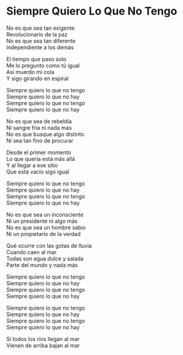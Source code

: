 # Siempre Quiero Lo Que No Tengo  

No es que sea tan exigente  
Revolucionario de la paz  
No es que sea tan diferente  
Independiente a los demás  

El tiempo que paso solo  
Me lo pregunto como tú igual  
Así muerdo mi cola  
Y sigo girando en espiral  

Siempre quiero lo que no tengo  
Siempre quiero lo que no hay  
Siempre quiero lo que no tengo  
Siempre quiero lo que no hay  

No es que sea de rebeldía  
Ni sangre fría ni nada más  
No es que busque algo distinto  
Ni sea tan fino de procurar  

Desde el primer momento  
Lo que quería está más allá  
Y al llegar a ese sitio  
Que está vacío sigo igual  

Siempre quiero lo que no tengo  
Siempre quiero lo que no hay  
Siempre quiero lo que no tengo  
Siempre quiero lo que no hay  

No es que sea un inconsciente  
Ni un presidente ni algo más  
No es que sea un hombre sabio  
Ni un propietario de la verdad  

Qué ocurre con las gotas de lluvia  
Cuando caen al mar  
Todas son agua dulce y salada  
Parte del mundo y nada más  

Siempre quiero lo que no tengo  
Siempre quiero lo que no hay  
Siempre quiero lo que no tengo  
Siempre quiero lo que no hay  

Siempre quiero lo que no tengo  
Siempre quiero lo que no hay  
Siempre quiero lo que no tengo  
Siempre quiero lo que no hay  

Si todos los ríos llegan al mar  
Vienen de arriba bajan al mar  
